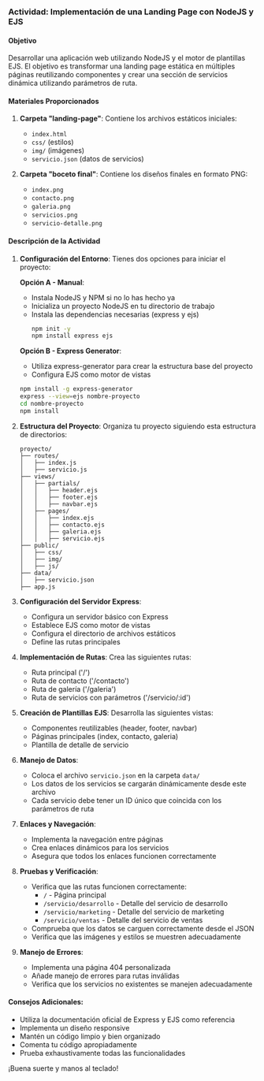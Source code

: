 ### Actividad: Implementación de una Landing Page con NodeJS y EJS

#### Objetivo
Desarrollar una aplicación web utilizando NodeJS y el motor de plantillas EJS. El objetivo es transformar una landing page estática en múltiples páginas reutilizando componentes y crear una sección de servicios dinámica utilizando parámetros de ruta.

#### Materiales Proporcionados
1. **Carpeta "landing-page"**: Contiene los archivos estáticos iniciales:
   - `index.html`
   - `css/` (estilos)
   - `img/` (imágenes)
   - `servicio.json` (datos de servicios)

2. **Carpeta "boceto final"**: Contiene los diseños finales en formato PNG:
   - `index.png`
   - `contacto.png`
   - `galeria.png`
   - `servicios.png`
   - `servicio-detalle.png`

#### Descripción de la Actividad

1. **Configuración del Entorno**:
   Tienes dos opciones para iniciar el proyecto:
   
   **Opción A - Manual**:
   - Instala NodeJS y NPM si no lo has hecho ya
   - Inicializa un proyecto NodeJS en tu directorio de trabajo
   - Instala las dependencias necesarias (express y ejs)
     ```bash
     npm init -y
     npm install express ejs
     ```

   **Opción B - Express Generator**:
   - Utiliza express-generator para crear la estructura base del proyecto
   - Configura EJS como motor de vistas
    ```bash
    npm install -g express-generator
    express --view=ejs nombre-proyecto
    cd nombre-proyecto
    npm install
    ```

2. **Estructura del Proyecto**:
   Organiza tu proyecto siguiendo esta estructura de directorios:
   ```
   proyecto/
   ├── routes/
   │   ├── index.js
   │   ├── servicio.js
   ├── views/
   │   ├── partials/
   │   │   ├── header.ejs
   │   │   ├── footer.ejs
   │   │   ├── navbar.ejs
   │   ├── pages/
   │   │   ├── index.ejs
   │   │   ├── contacto.ejs
   │   │   ├── galeria.ejs
   │   │   ├── servicio.ejs
   ├── public/
   │   ├── css/
   │   ├── img/
   │   ├── js/
   ├── data/
   │   ├── servicio.json
   ├── app.js
   ```

3. **Configuración del Servidor Express**:
   - Configura un servidor básico con Express
   - Establece EJS como motor de vistas
   - Configura el directorio de archivos estáticos
   - Define las rutas principales

4. **Implementación de Rutas**:
   Crea las siguientes rutas:
   - Ruta principal ('/')
   - Ruta de contacto ('/contacto')
   - Ruta de galería ('/galeria')
   - Ruta de servicios con parámetros ('/servicio/:id')

5. **Creación de Plantillas EJS**:
   Desarrolla las siguientes vistas:
   - Componentes reutilizables (header, footer, navbar)
   - Páginas principales (index, contacto, galeria)
   - Plantilla de detalle de servicio

6. **Manejo de Datos**:
   - Coloca el archivo `servicio.json` en la carpeta `data/`
   - Los datos de los servicios se cargarán dinámicamente desde este archivo
   - Cada servicio debe tener un ID único que coincida con los parámetros de ruta

7. **Enlaces y Navegación**:
   - Implementa la navegación entre páginas
   - Crea enlaces dinámicos para los servicios
   - Asegura que todos los enlaces funcionen correctamente

8. **Pruebas y Verificación**:
   - Verifica que las rutas funcionen correctamente:
     - `/` - Página principal
     - `/servicio/desarrollo` - Detalle del servicio de desarrollo
     - `/servicio/marketing` - Detalle del servicio de marketing
     - `/servicio/ventas` - Detalle del servicio de ventas
   - Comprueba que los datos se carguen correctamente desde el JSON
   - Verifica que las imágenes y estilos se muestren adecuadamente

9. **Manejo de Errores**:
   - Implementa una página 404 personalizada
   - Añade manejo de errores para rutas inválidas
   - Verifica que los servicios no existentes se manejen adecuadamente

#### Consejos Adicionales:
- Utiliza la documentación oficial de Express y EJS como referencia
- Implementa un diseño responsive
- Mantén un código limpio y bien organizado
- Comenta tu código apropiadamente
- Prueba exhaustivamente todas las funcionalidades

¡Buena suerte y manos al teclado!
